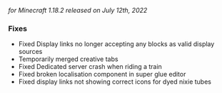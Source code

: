 _for Minecraft 1.18.2 released on July 12th, 2022_

### Fixes

- Fixed Display links no longer accepting any blocks as valid display sources
- Temporarily merged creative tabs
- Fixed Dedicated server crash when riding a train
- Fixed broken localisation component in super glue editor
- Fixed display links not showing correct icons for dyed nixie tubes
